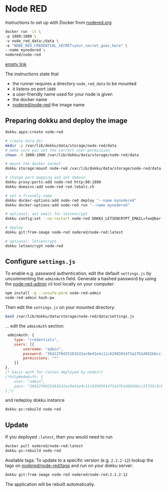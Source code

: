 # Node RED

Instructions to set up with Docker from [nodered.org](https://nodered.org/docs/getting-started/docker)

```bash
docker run -it \
-p 1880:1880 \
-v node_red_data:/data \
-e "NODE_RED_CREDENTIAL_SECRET=your_secret_goes_here" \
--name mynodered \
nodered/node-red
```


[empty link]()

The instructions state that

- the runner requires a directory `node_red_data` to be mounted
- it listens on port `1880`
- a user-friendly name used for your node is given
- the docker name
- [nodered/node-red](https://hub.docker.com/r/nodered/node-red/) the image name

## Preparing dokku and deploy the image

```bash
dokku apps:create node-red

# create data dir
mkdir -p /var/lib/dokku/data/storage/node-red/data
# make sure you set the correct user permission
chown -R 1000:1000 /var/lib/dokku/data/storage/node-red/data

# mount the docker socket
dokku storage:mount node-red /var/lib/dokku/data/storage/node-red/data:/data

# change port mapping and set domain
dokku proxy:ports-add node-red http:80:1880
dokku domains:add node-red red.lebalz.ch

# set a friendly name
dokku docker-options:add node-red deploy "--name mynodered"
dokku docker-options:add node-red run "--name mynodered"

# optional: set email for letsencrypt
dokku config:set --no-restart node-red DOKKU_LETSENCRYPT_EMAIL=foo@bar.ch

# deploy
dokku git:from-image node-red nodered/node-red:latest

# optional: letsencrypt
dokku letsencrypt node-red
```

## Configure `settings.js`

To enable e.g. password authentication, edit the default `settings.js` by uncommenting the `adminAuth` field. Generate a hashed password by using the [node-red-admin](https://nodered.org/docs/user-guide/node-red-admin) cli tool locally on your computer:

```bash
npm install -g --unsafe-perm node-red-admin
node-red-admin hash-pw
```

Then edit the `settings.js` on your mounted directory:

```bash
bash /var/lib/dokku/data/storage/node-red/data/settings.js
```
... edit the `adminAuth` section:

```js
 adminAuth: {
    type: "credentials",
    users: [{
        username: "admin",
        password: "36422f0d25181b32ac0e41e4c11c62985914f3a27b1d682bbcc33735c3cb1b28", /* hashed pw */
        permissions: "*"
    }]
},
/* basic auth for routes deployed by nodes*/
/*httpNodeAuth: {
    user: "admin",
    pass: "36422f0d25181b32ac0e41e4c11c62985914f3a27b1d682bbcc33735c3cb1b28"
},*/
```

and redeploy dokku instance

```bash
dokku ps:rebuild node-red
```

## Update

If you deployed `:latest`, then you would need to run

```bash
docker pull nodered/node-red:latest
dokku ps:rebuild node-red
```

Available tags: 
To update to a specific version (e.g. `2.2.2-12`) lookup the tags on [nodered/node-red/tags](https://hub.docker.com/r/nodered/node-red/tags) and run on your dokku server:

```bash
dokku git:from-image node-red nodered/node-red:2.2.2-12
```

The application will be rebuilt automatically.
